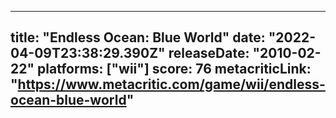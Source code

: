 
---
title: "Endless Ocean: Blue World"
date: "2022-04-09T23:38:29.390Z"
releaseDate: "2010-02-22"
platforms: ["wii"]
score: 76
metacriticLink: "https://www.metacritic.com/game/wii/endless-ocean-blue-world"
---
